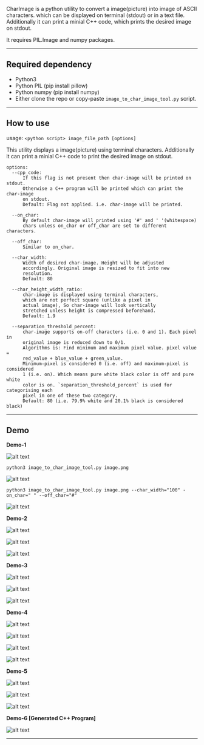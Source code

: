 CharImage is a python utility to convert a image(picture) into image of ASCII characters. which can be displayed on terminal (stdout) or in a text file.
Additionally it can print a minial C++ code, which prints the desired image on stdout.

It requires PIL.Image and numpy packages.


-------------------------------------------------------------------------------------------------------
## Required dependency
- Python3
- Python PIL (pip install pillow)
- Python numpy (pip install numpy)
- Either clone the repo or copy-paste `image_to_char_image_tool.py` script.

-------------------------------------------------------------------------------------------------------
## How to use

usage: `<python script> image_file_path [options]`

This utility displays a image(picture) using terminal characters. Additionally it can print a minial C++ code to print the desired image on stdout.

```
options:
  --cpp_code:
      If this flag is not present then char-image will be printed on stdout.
      Otherwise a C++ program will be printed which can print the char-image
      on stdout.
      Default: Flag not applied. i.e. char-image will be printed.

  --on_char: 
      By default char-image will printed using '#' and ' '(whitespace)
      chars unless on_char or off_char are set to different characters.

  --off_char:
      Similar to on_char.

  --char_width:
      Width of desired char-image. Height will be adjusted
      accordingly. Original image is resized to fit into new
      resolution.
      Default: 80

  --char_height_width_ratio:
      char-image is displayed using terminal characters,
      which are not perfect square (unlike a pixel in
      actual image), So char-image will look vertically
      stretched unless height is compressed beforehand.
      Default: 1.9

  --separation_threshold_percent:
      char-image supports on-off characters (i.e. 0 and 1). Each pixel in
      original image is reduced down to 0/1.
      Algorithms is: Find minimum and maximum pixel value. pixel value =
      red_value + blue_value + green_value.
      Minimum-pixel is considered 0 (i.e. off) and maximum-pixel is considered
      1 (i.e. on). Which means pure white black color is off and pure white
      color is on. `separation_threshold_percent` is used for categorising each
      pixel in one of these two category.
      Default: 80 (i.e. 79.9% white and 20.1% black is considered black)
```
-------------------------------------------------------------------------------------------------------


## Demo

**Demo-1**

![alt text](https://raw.githubusercontent.com/mohitmv/char_image/master/demo/original_pic_1.png "Showcase-1")

`python3 image_to_char_image_tool.py image.png`

![alt text](https://raw.githubusercontent.com/mohitmv/char_image/master/demo/showcase_1_2.png "Showcase-1.1")

`python3 image_to_char_image_tool.py image.png --char_width="100" -on_char=" " --off_char="#"`

![alt text](https://raw.githubusercontent.com/mohitmv/char_image/master/demo/showcase_1.png "Showcase-1.2")

**Demo-2**

![alt text](https://raw.githubusercontent.com/mohitmv/char_image/master/demo/original_pic_2.png "Showcase-")

![alt text](https://raw.githubusercontent.com/mohitmv/char_image/master/demo/showcase_2.png "Showcase-")

![alt text](https://raw.githubusercontent.com/mohitmv/char_image/master/demo/showcase_2_2.png "Showcase-")

**Demo-3**

![alt text](https://raw.githubusercontent.com/mohitmv/char_image/master/demo/original_pic_3.png "Showcase-")

![alt text](https://raw.githubusercontent.com/mohitmv/char_image/master/demo/showcase_3.png "Showcase-")

![alt text](https://raw.githubusercontent.com/mohitmv/char_image/master/demo/showcase_3_2.png "Showcase-")

**Demo-4**

![alt text](https://raw.githubusercontent.com/mohitmv/char_image/master/demo/original_pic4.png "Showcase-")

![alt text](https://raw.githubusercontent.com/mohitmv/char_image/master/demo/original_pic_4_2.jpg "Showcase-")

![alt text](https://raw.githubusercontent.com/mohitmv/char_image/master/demo/showcase_4.png "Showcase-")

![alt text](https://raw.githubusercontent.com/mohitmv/char_image/master/demo/showcase_4_2.png "Showcase-")


**Demo-5**

![alt text](https://raw.githubusercontent.com/mohitmv/char_image/master/demo/original_pic_5.jpg "Showcase-")

![alt text](https://raw.githubusercontent.com/mohitmv/char_image/master/demo/showcase_5.png "Showcase-")

![alt text](https://raw.githubusercontent.com/mohitmv/char_image/master/demo/showcase_5_2.png "Showcase-")


**Demo-6 [Generated C++ Program]**

![alt text](https://raw.githubusercontent.com/mohitmv/char_image/master/demo/generated_cpp_code_to_print_pic_3.png "Showcase-1.2")




-------------------------------------------------------------------------------------------------------
